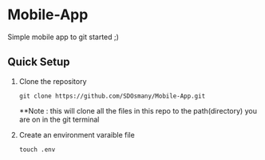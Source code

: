 # Mobile-App
Simple mobile app to git started ;)




## Quick Setup

1. Clone the repository

    ` git clone https://github.com/SDOsmany/Mobile-App.git `
    
    **Note : this will clone all the files in this repo to the path(directory) you are on in the git terminal
    
2. Create an environment varaible file

    ` touch .env `
